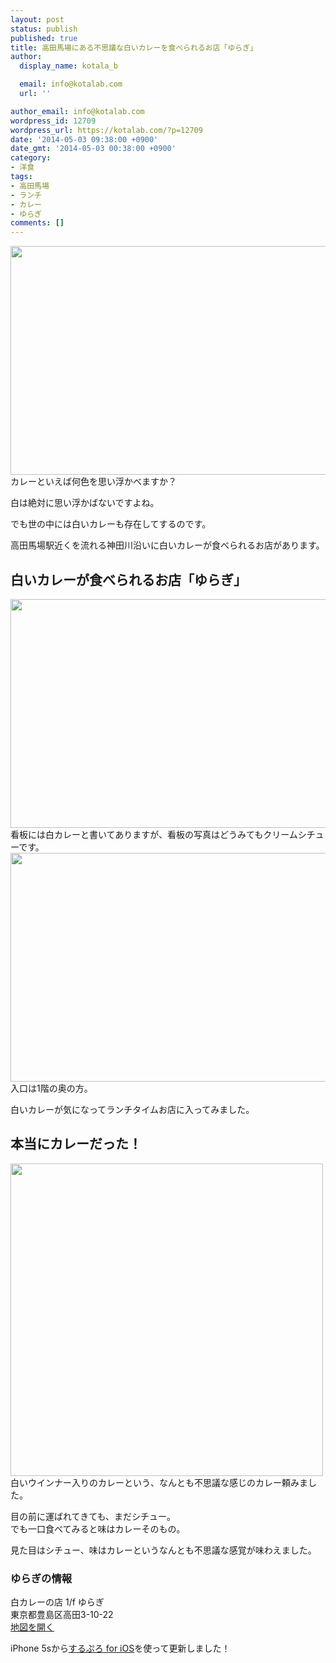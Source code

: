 ```yaml
---
layout: post
status: publish
published: true
title: 高田馬場にある不思議な白いカレーを食べられるお店「ゆらぎ」
author:
  display_name: kotala_b

  email: info@kotalab.com
  url: ''

author_email: info@kotalab.com
wordpress_id: 12709
wordpress_url: https://kotalab.com/?p=12709
date: '2014-05-03 09:38:00 +0900'
date_gmt: '2014-05-03 00:38:00 +0900'
category:
- 洋食
tags:
- 高田馬場
- ランチ
- カレー
- ゆらぎ
comments: []
---
```

<p><img alt="" src="https://kotalab.com/wp-content/uploads/slooProImg_20140502181601.jpg" width="548" height="366" class="slooProImg" /><br />
カレーといえば何色を思い浮かべますか？</p>
<p>白は絶対に思い浮かばないですよね。</p>
<p>でも世の中には白いカレーも存在してするのです。</p>
<p>高田馬場駅近くを流れる神田川沿いに白いカレーが食べられるお店があります。</p>
<p><!--more--></p>
<h2>白いカレーが食べられるお店「ゆらぎ」</h2>
<p><img alt="" src="https://kotalab.com/wp-content/uploads/slooProImg_20140502181557.jpg" width="548" height="366" class="slooProImg" /><br />
看板には白カレーと書いてありますが、看板の写真はどうみてもクリームシチューです。<br />
<img alt="" src="https://kotalab.com/wp-content/uploads/slooProImg_20140502181604.jpg" width="548" height="366" class="slooProImg" /><br />
入口は1階の奥の方。</p>
<p>白いカレーが気になってランチタイムお店に入ってみました。</p>
<h2>本当にカレーだった！</h2>
<p><img alt="" src="https://kotalab.com/wp-content/uploads/slooProImg_20140502181605.jpg" width="500" height="500" class="slooProImg" /><br />
白いウインナー入りのカレーという、なんとも不思議な感じのカレー頼みました。</p>
<p>目の前に運ばれてきても、まだシチュー。<br />
でも一口食べてみると味はカレーそのもの。</p>
<p>見た目はシチュー、味はカレーというなんとも不思議な感覚が味わえました。</p>
<h3>ゆらぎの情報</h3>
<p>白カレーの店 1/f ゆらぎ<br />
東京都豊島区高田3-10-22<br />
<a href="http://goo.gl/maps/yoRlo" target="_blank">地図を開く</a></p>
<p>iPhone 5sから<a href="https://itunes.apple.com/jp/app/surupuro-for-ios-buroguedita/id436676299?mt=8&uo=4&at=10l4yU" rel="nofollow" target="_blank">するぷろ for iOS</a>を使って更新しました！</p>
